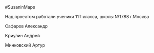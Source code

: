 #SusaninMaps
<p>Над проектом работали ученики 11Т класса, школы №1788 г.Москва</p>
<p>Сафаров Александр</p>
<p>Криулин Андрей</p>
<p>Минковский Артур</p>

